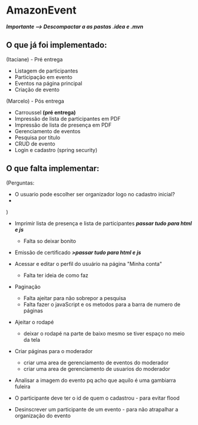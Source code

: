 # AmazonEvent
***Importante --> Descompactar a as pastas .idea e .mvn***

## O que já foi implementado:

(Itaciane) - Pré entrega
 - Listagem de participantes
 - Participação em evento
 - Eventos na página principal
 - Criação de evento
 
(Marcelo) - Pós entrega
 - Carroussel **(pré entrega)**
 - Impressão de lista de participantes em PDF
 - Impressão de lista de presença em PDF
 - Gerenciamento de eventos
 - Pesquisa por titulo
 - CRUD de evento
 - Login e cadastro (spring security)
 

## O que falta implementar:
(Perguntas: 
 - O usuario pode escolher ser organizador logo no cadastro inicial?
 - 

)
 - Imprimir lista de presença e lista de participantes
***passar tudo para html e js***
   - Falta so deixar bonito
   
 - Emissão de certificado
***>passar tudo para html e js***
 
 - Acessar e editar o perfil do usuário na página "Minha conta"
   - Falta ter ideia de como faz
 
 - Paginação
   - Falta ajeitar para não sobrepor a pesquisa
   - Falta fazer o javaScript e os metodos para a barra de numero de páginas
 
 - Ajeitar o rodapé
   - deixar o rodapé na parte de baixo mesmo se tiver espaço no meio da tela
   
 - Criar páginas para o moderador
   - criar uma area de gerenciamento de eventos do moderador
   - criar uma area de gerenciamento de usuarios do moderador

 - Analisar a imagem do evento pq acho que aquilo é uma gambiarra fuleira
 
 - O participante deve ter o id de quem o cadastrou - para evitar flood
 
 - Desinscrever um participante de um evento - para não atrapalhar a organização do evento
